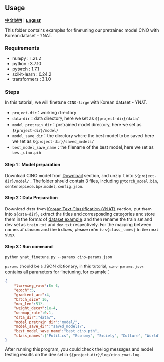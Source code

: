 ## Usage

[**中文说明**](README.md) | [**English**](README_EN.md)

This folder contains examples for finetuning our pretrained model CINO with Korean dataset - YNAT.

### Requirements
- numpy : 1.21.2
- python : 3.7.10
- pytorch : 1.7.1
- scikit-learn : 0.24.2
- transformers : 3.1.0

### Steps

In this tutorial, we will finetune `CINO-large` with Korean dataset - YNAT.
- `project-dir`：working directory
- `data-dir`：data directory, here we set as `${project-dir}/data/`
- `model_pretrain_dir`：pretrained model directory, here we set as `${project-dir}/model/`
- `model_save_dir`：the directory where the best model to be saved, here we set as `${project-dir}/saved_models/`
- `best_model_save_name`：the filename of the best model, here we set as `best_cino.pth`

#### Step 1：Model preparation
Download CINO model from [Download](https://github.com/ymcui/Chinese-Minority-PLM/blob/main/README_EN.md#Download) section, and unzip it into `${project-dir}/model/` .
The folder should contain 3 files, including `pytorch_model.bin`, `sentencepiece.bpe.model`, `config.json`.

#### Step 2：Data Preparation
Download  data from [Korean Text Classification (YNAT)](https://github.com/ymcui/Chinese-Minority-PLM/blob/main/README_EN.md#korean-text-classification-ynat) section, put them into `${data-dir}`, extract the titles and corresponding categories and store them in the format of [dataset example](./../../data/YNAT/example.txt), and then rename the train set and dev set as `train.txt` and `dev.txt` respectively. For the mapping between names of classes and the indices, please refer to `${class_names}` in the next step.

#### Step 3：Run command
```shell
python ynat_finetune.py --params cino-params.json
```
`params` should be  a JSON dictionary, in this tutorial, `cino-params.json` contains all parameters  for finetuning, for example：
```json
{
    "learning_rate":5e-6,
    "epoch":5,
    "gradient_acc":4,
    "batch_size":16,
    "max_len":512,
    "weight_decay":1e-4,
    "warmup_rate":0.1,
    "data_dir":"data/",
    "model_pretrain_dir":"model/", 
    "model_save_dir":"saved_models/",
    "best_model_save_name":"best_cino.pth",
    "class_names":["Politics", "Economy", "Society", "Culture", "World", "IT/Science", "Sport"]
}
```

After running this program, you could check the log messages  and model testing results on the dev set in `${project-dir}/log/cino_ynat.log`.

